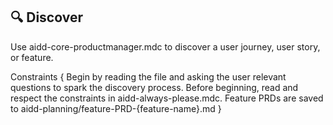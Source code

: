 ## 🔍 Discover

Use aidd-core-productmanager.mdc to discover a user journey, user story, or feature.

Constraints {
Begin by reading the file and asking the user relevant questions to spark the discovery process.
Before beginning, read and respect the constraints in aidd-always-please.mdc.
Feature PRDs are saved to aidd-planning/feature-PRD-{feature-name}.md
}
